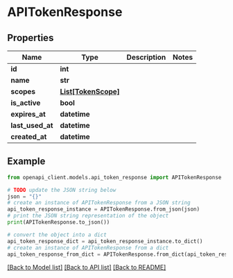 # APITokenResponse


## Properties

Name | Type | Description | Notes
------------ | ------------- | ------------- | -------------
**id** | **int** |  | 
**name** | **str** |  | 
**scopes** | [**List[TokenScope]**](TokenScope.md) |  | 
**is_active** | **bool** |  | 
**expires_at** | **datetime** |  | 
**last_used_at** | **datetime** |  | 
**created_at** | **datetime** |  | 

## Example

```python
from openapi_client.models.api_token_response import APITokenResponse

# TODO update the JSON string below
json = "{}"
# create an instance of APITokenResponse from a JSON string
api_token_response_instance = APITokenResponse.from_json(json)
# print the JSON string representation of the object
print(APITokenResponse.to_json())

# convert the object into a dict
api_token_response_dict = api_token_response_instance.to_dict()
# create an instance of APITokenResponse from a dict
api_token_response_from_dict = APITokenResponse.from_dict(api_token_response_dict)
```
[[Back to Model list]](../README.md#documentation-for-models) [[Back to API list]](../README.md#documentation-for-api-endpoints) [[Back to README]](../README.md)


